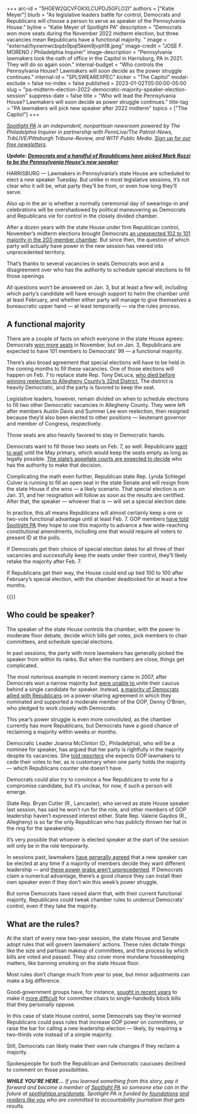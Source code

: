 +++
arc-id = "5HGEW2QCVFGKXLCUPDJ5GFLO2I"
authors = ["Katie Meyer"]
blurb = "As legislative leaders battle for control, Democrats and Republicans will choose a person to serve as speaker of the Pennsylvania House."
byline = "Katie Meyer of Spotlight PA"
description = "Democrats won more seats during the November 2022 midterm election, but three vacancies mean Republicans have a functional majority. "
image = "external/hyxwmwcbqdx9pqt5kem9jvph18.jpeg"
image-credit = "JOSE F. MORENO / Philadelphia Inquirer"
image-description = "Pennsylvania lawmakers took the oath of office in the Capitol in Harrisburg, PA in 2021. They will do so again soon."
internal-budget = "Who controls the Pennsylvania House? Lawmakers will soon decide as the power struggle continues."
internal-id = "SPLSWEAREXPEC"
kicker = "The Capitol"
modal-exclude = false
no-index = false
published = 2023-01-02T05:00:00-05:00
slug = "pa-midterm-election-2022-democratic-majority-speaker-election-session"
suppress-date = false
title = "Who will lead the Pennsylvania House? Lawmakers will soon decide as power struggle continues."
title-tag = "PA lawmakers will pick new speaker after 2022 midterm"
topics = ["The Capitol"]
+++

<a href="https://www.spotlightpa.org/"><i>Spotlight PA</i></a><i> is an independent, nonpartisan newsroom powered by The Philadelphia Inquirer in partnership with PennLive/The Patriot-News, TribLIVE/Pittsburgh Tribune-Review, and WITF Public Media. </i><a href="https://www.spotlightpa.org/newsletters"><i>Sign up for our free newsletters</i></a><i>.</i>

<i><b>Update: </b></i><a href="https://www.spotlightpa.org/news/2023/01/pa-midterm-election-2022-house-majority-democrats-speaker-election/" target="_blank"><i><b>Democrats and a handful of Republicans have picked Mark Rozzi to be the Pennsylvania House’s new speaker</b></i></a>

HARRISBURG — Lawmakers in Pennsylvania’s state House are scheduled to elect a new speaker Tuesday. But unlike in most legislative sessions, it’s not clear who it will be, what party they’ll be from, or even how long they’ll serve.

Also up in the air is whether a normally ceremonial day of swearings-in and celebrations will be overshadowed by political maneuvering as Democrats and Republicans vie for control in the closely divided chamber.

After a dozen years with the state House under firm Republican control, November’s midterm elections brought Democrats <a href="https://www.spotlightpa.org/news/2022/11/pa-governor-election-2022-results-house-democrats-flip-republican-control/">an unexpected 102 to 101 majority in the 203-member chamber</a>. But since then, the question of which party will actually have power in the new session has veered into unprecedented territory.

<script src="https://www.spotlightpa.org/embed.js" async></script><div data-spl-embed-version="1" data-spl-src="https://www.spotlightpa.org/embeds/newsletter/"></div>

That’s thanks to several vacancies in seats Democrats won and a disagreement over who has the authority to schedule special elections to fill those openings.

All questions won’t be answered on Jan. 3, but at least a few will, including which party’s candidate will have enough support to helm the chamber until at least February, and whether either party will manage to give themselves a bureaucratic upper hand — at least temporarily — via the rules process.

## A functional majority

There are a couple of facts on which everyone in the state House agrees: Democrats <a href="https://www.spotlightpa.org/news/2022/11/pa-governor-election-2022-results-house-democrats-flip-republican-control/">won more seats</a> in November, but on Jan. 3, Republicans are expected to have 101 members to Democrats’ 99 — a functional majority.

There’s also broad agreement that special elections will have to be held in the coming months to fill these vacancies. One of those elections will happen on Feb. 7 to replace state Rep. Tony DeLuca, <a href="https://www.cbsnews.com/pittsburgh/news/pennsylvania-representative-anthony-tony-deluca-dies/">who died before winning reelection to Allegheny County’s 32nd District.</a> The district is heavily Democratic, and the party is favored to keep the seat.

Legislative leaders, however, remain divided on when to schedule elections to fill two other Democratic vacancies in Allegheny County. They were left after members Austin Davis and Summer Lee won reelection, then resigned because they’d also been elected to other positions — lieutenant governor and member of Congress, respectively.

Those seats are also heavily favored to stay in Democratic hands.

Democrats want to fill those two seats on Feb. 7, as well. Republicans <a href="https://www.spotlightpa.org/news/2022/12/republicans-pa-house-control-constitional-amendments-abortion/">want to wait</a> until the May primary, which would keep the seats empty as long as legally possible. <a href="https://www.spotlightpa.org/news/2022/12/pa-house-majority-special-elections-republican-lawsuit/">The state’s appellate courts are expected to decide</a> who has the authority to make that decision.

Complicating the math even further, Republican state Rep. Lynda Schlegel Culver is running to fill an open seat in the state Senate and will resign from the state House if she wins — a likely scenario. That special election is on Jan. 31, and her resignation will follow as soon as the results are certified. After that, the speaker — whoever that is — will set a special election date.

In practice, this all means Republicans will almost certainly keep a one or two-vote functional advantage until at least Feb. 7. GOP members <a href="https://www.spotlightpa.org/news/2022/12/republicans-pa-house-control-constitional-amendments-abortion/">have told Spotlight PA</a> they hope to use this majority to advance a few wide-reaching constitutional amendments, including one that would require all voters to present ID at the polls.

If Democrats get their choice of special election dates for all three of their vacancies and successfully keep the seats under their control, they’ll likely retake the majority after Feb. 7.

If Republicans get their way, the House could end up tied 100 to 100 after February’s special election, with the chamber deadlocked for at least a few months.

{{<picture src="external/n1zzff7d8wbv8hcbm6tpbw7vjw.jpeg" description="Democratic Leader Joanna McClinton (D., Philadelphia), who will be a nominee for speaker, has argued that her party is rightfully in the majority despite its vacancies. " caption="Democratic Leader Joanna McClinton (D., Philadelphia), who will be a nominee for speaker, has argued that her party is rightfully in the majority despite its vacancies. " credit="JOSE F. MORENO / Philadelphia Inquirer">}} 

## Who could be speaker?

The speaker of the state House controls the chamber, with the power to moderate floor debate, decide which bills get votes, pick members to chair committees, and schedule special elections.

In past sessions, the party with more lawmakers has generally picked the speaker from within its ranks. But when the numbers are close, things get complicated.

The most notorious example in recent memory came in 2007, after Democrats won a narrow majority but <a href="https://www.poconorecord.com/story/news/2007/01/03/gop-retains-speaker-seat-but/52993508007/">were unable to </a>unite their caucus behind a single candidate for speaker. Instead, <a href="https://lancasteronline.com/news/o-brien-wins-speaker-s-post-in-house-shakeup/article_bf7a2aa5-314b-5ee2-ac81-781d099e6bc7.html">a majority of Democrats allied with Republicans</a> on a power-sharing agreement in which they nominated and supported a moderate member of the GOP, Denny O’Brien, who pledged to work closely with Democrats.

This year’s power struggle is even more convoluted, as the chamber currently has more Republicans, but Democrats have a good chance of reclaiming a majority within weeks or months.

Democratic Leader Joanna McClinton (D., Philadelphia), who will be a nominee for speaker, has argued that her party is rightfully in the majority despite its vacancies. She <a href="https://www.spotlightpa.org/news/2022/12/pa-2022-election-state-house-specials-joanna-mcclinton/">told reporters</a> she expects GOP lawmakers to cede their votes to her, as is customary when one party holds the majority — which Republicans counter she doesn’t have.

Democrats could also try to convince a few Republicans to vote for a compromise candidate, but it’s unclear, for now, if such a person will emerge.

State Rep. Bryan Cutler (R., Lancaster), who served as state House speaker last session, has said he won’t run for the role, and other members of GOP leadership haven’t expressed interest either. State Rep. Valerie Gaydos (R., Allegheny) is so far the only Republican who has publicly thrown her hat in the ring for the speakership.

It’s very possible that whoever is elected speaker at the start of the session will only be in the role temporarily.

In sessions past, lawmakers <a href="https://www.poconorecord.com/story/news/2007/01/03/gop-retains-speaker-seat-but/52993508007/">have generally agreed</a> that a new speaker can be elected at any time if a majority of members decide they want different leadership — and <a href="https://www.mcall.com/news/mc-xpm-1992-11-25-2885089-story.html">these power grabs aren’t unprecedented</a>. If Democrats claim a numerical advantage, there’s a good chance they can install their own speaker even if they don’t win this week’s power struggle.

But some Democrats have raised alarm that, with their current functional majority, Republicans could tweak chamber rules to undercut Democrats’ control, even if they take the majority.

## What are the rules?

At the start of every new two-year session, the state House and Senate adopt rules that will govern lawmakers’ actions. These rules dictate things like the size and partisan makeup of committees, and the process by which bills are voted and passed. They also cover more mundane housekeeping matters, like banning smoking on the state House floor.

<script src="https://www.spotlightpa.org/embed.js" async></script><div data-spl-embed-version="1" data-spl-src="https://www.spotlightpa.org/embeds/donate/"></div>

Most rules don’t change much from year to year, but minor adjustments can make a big difference.

Good-government groups have, for instance, <a href="https://www.penncapital-star.com/government-politics/advocates-ask-for-rewrite-of-pa-legislatures-rules-to-prioritize-bipartisan-bills/">sought in recent years</a> to make it <a href="https://fairdistrictspa.com/updates/what-does-it-take-to-be-heard">more difficult</a> for committee chairs to single-handedly block bills that they personally oppose.

In this case of state House control, some Democrats say they’re worried Republicans could pass rules that increase GOP power on committees, or raise the bar for calling a new leadership election — likely, by requiring a two-thirds vote instead of a simple majority.

Still, Democrats can likely make their own rule changes if they reclaim a majority.

Spokespeople for both the Republican and Democratic caucuses declined to comment on those possibilities.

<i><b>WHILE YOU’RE HERE...</b></i><i> If you learned something from this story, pay it forward and become a member of </i><a href="https://www.spotlightpa.org/"><i>Spotlight PA</i></a><i> so someone else can in the future at </i><a href="http://spotlightpa.org/donate"><i>spotlightpa.org/donate</i></a><i>. Spotlight PA is funded by</i><a href="https://www.spotlightpa.org/support"><i> foundations</i></a><i> </i><a href="https://www.spotlightpa.org/support"><i>and readers like you</i></a><i> who are committed to accountability journalism that gets results.</i>
